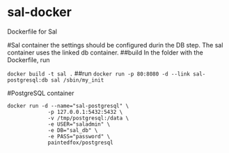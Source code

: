sal-docker
==========

Dockerfile for Sal

#Sal container
the settings should be configured durin the DB step. The sal container uses the linked db container.
##build
In the folder with the Dockerfile, run

```docker build -t sal .```
##run
```docker run -p 80:8080 -d --link sal-postgresql:db sal /sbin/my_init```

#PostgreSQL container

    docker run -d --name="sal-postgresql" \
                 -p 127.0.0.1:5432:5432 \
                 -v /tmp/postgresql:/data \
                 -e USER="saladmin" \
                 -e DB="sal_db" \
                 -e PASS="password" \
                 paintedfox/postgresql

